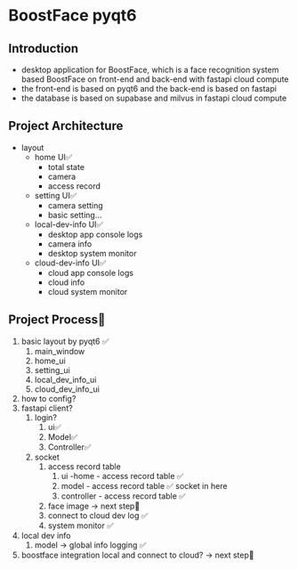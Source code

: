 # BoostFace pyqt6

## Introduction

- desktop application for BoostFace, which is a face recognition system based BoostFace on front-end and back-end with
  fastapi cloud compute
- the front-end is based on pyqt6 and the back-end is based on fastapi
- the database is based on supabase and milvus in fastapi cloud compute

## Project Architecture
- layout
    - home UI✅
        - total state
        - camera
        - access record
    - setting UI✅
        - camera setting
        - basic setting...
    - local-dev-info UI✅
        - desktop app console logs
        - camera info
        - desktop system monitor
    - cloud-dev-info UI✅
        - cloud app console logs
        - cloud info
        - cloud system monitor

## Project Process🌈
1. basic layout by pyqt6 ✅
    1. main_window
    2. home_ui
    3. setting_ui
    4. local_dev_info_ui
    5. cloud_dev_info_ui
2. how to config?
3. fastapi client?
    1. login?
        1. ui✅
        2. Model✅
        3. Controller✅
    2. socket
        1. access record table
            1. ui -home - access record table ✅
            2. model - access record table ✅ socket in here
            3. controller - access record table ✅
        2. face image -> next step🥵
        3. connect to cloud dev log ✅
        4. system monitor ✅
4. local dev info
    1. model -> global info logging ✅
4. boostface integration local and connect to cloud? -> next step🥵
